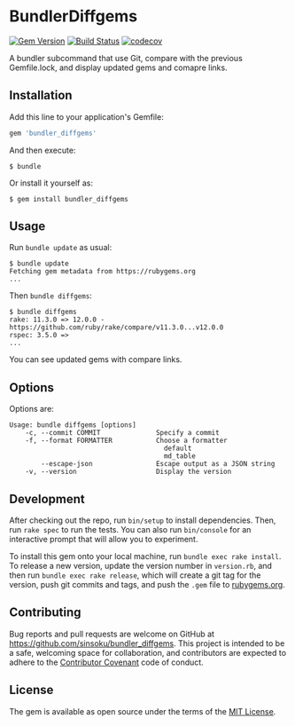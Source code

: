 # BundlerDiffgems

[![Gem Version](https://badge.fury.io/rb/bundler_diffgems.svg)](https://badge.fury.io/rb/bundler_diffgems)
[![Build Status](https://travis-ci.org/sinsoku/bundler_diffgems.svg?branch=master)](https://travis-ci.org/sinsoku/bundler_diffgems)
[![codecov](https://codecov.io/gh/sinsoku/bundler_diffgems/branch/master/graph/badge.svg)](https://codecov.io/gh/sinsoku/bundler_diffgems)

A bundler subcommand that use Git, compare with the previous Gemfile.lock, and display updated gems and comapre links.

## Installation

Add this line to your application's Gemfile:

```ruby
gem 'bundler_diffgems'
```

And then execute:

    $ bundle

Or install it yourself as:

    $ gem install bundler_diffgems

## Usage

Run `bundle update` as usual:

```
$ bundle update
Fetching gem metadata from https://rubygems.org
...
```

Then `bundle diffgems`:

```
$ bundle diffgems
rake: 11.3.0 => 12.0.0 - https://github.com/ruby/rake/compare/v11.3.0...v12.0.0
rspec: 3.5.0 =>
...
```

You can see updated gems with compare links.

## Options

Options are:

```
Usage: bundle diffgems [options]
    -c, --commit COMMIT              Specify a commit
    -f, --format FORMATTER           Choose a formatter
                                       default
                                       md_table
        --escape-json                Escape output as a JSON string
    -v, --version                    Display the version
```

## Development

After checking out the repo, run `bin/setup` to install dependencies. Then, run `rake spec` to run the tests. You can also run `bin/console` for an interactive prompt that will allow you to experiment.

To install this gem onto your local machine, run `bundle exec rake install`. To release a new version, update the version number in `version.rb`, and then run `bundle exec rake release`, which will create a git tag for the version, push git commits and tags, and push the `.gem` file to [rubygems.org](https://rubygems.org).

## Contributing

Bug reports and pull requests are welcome on GitHub at https://github.com/sinsoku/bundler_diffgems. This project is intended to be a safe, welcoming space for collaboration, and contributors are expected to adhere to the [Contributor Covenant](http://contributor-covenant.org) code of conduct.


## License

The gem is available as open source under the terms of the [MIT License](http://opensource.org/licenses/MIT).


